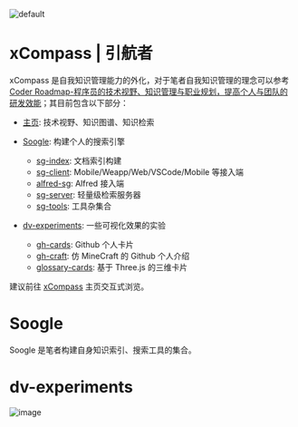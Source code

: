![default](https://user-images.githubusercontent.com/5803001/40462361-257cfd48-5f42-11e8-899a-d0077c37d931.png)

# xCompass | 引航者

xCompass 是自我知识管理能力的外化，对于笔者自我知识管理的理念可以参考 [Coder Roadmap-程序员的技术视野、知识管理与职业规划，提高个人与团队的研发效能](https://github.com/wxyyxc1992/Coder-Roadmap)；其目前包含以下部分：

- [主页](./homepage): 技术视野、知识图谱、知识检索

- [Soogle](./soogle): 构建个人的搜索引擎

  - [sg-index](./soogle/sg-index): 文档索引构建
  - [sg-client](./soogle/sg-client): Mobile/Weapp/Web/VSCode/Mobile 等接入端
  - [alfred-sg](./soogle/alfred-sg): Alfred 接入端
  - [sg-server](./soogle/sg-server): 轻量级检索服务器
  - [sg-tools](./soogle/sg-tools): 工具杂集合

- [dv-experiments](./dv-experiments): 一些可视化效果的实验

  - [gh-cards](./dv-experiments/gh-cards): Github 个人卡片
  - [gh-craft](./dv-experiments/gh-craft): 仿 MineCraft 的 Github 个人介绍
  - [glossary-cards](./dv-experiments/gh-cards): 基于 Three.js 的三维卡片

建议前往 [xCompass](http://wxyyxc1992.github.io/) 主页交互式浏览。

# Soogle

Soogle 是笔者构建自身知识索引、搜索工具的集合。

# dv-experiments

![image](https://user-images.githubusercontent.com/5803001/50447770-65ba7000-0958-11e9-99fb-55c02b90eae8.png)
